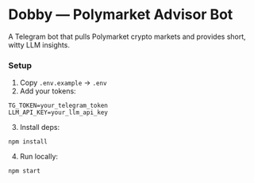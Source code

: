 # Dobby — Polymarket Advisor Bot

A Telegram bot that pulls Polymarket crypto markets and provides short, witty LLM insights.

### Setup
1. Copy `.env.example` → `.env`
2. Add your tokens:
```
TG_TOKEN=your_telegram_token
LLM_API_KEY=your_llm_api_key
```
3. Install deps:
```
npm install
```
4. Run locally:
```
npm start
```
